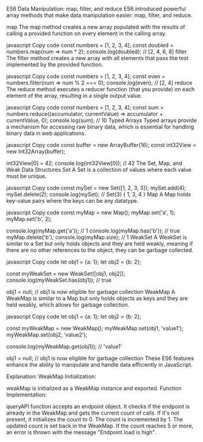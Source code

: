 
ES6 Data Manipulation: map, filter, and reduce
ES6 introduced powerful array methods that make data manipulation easier: map, filter, and reduce.

map
The map method creates a new array populated with the results of calling a provided function on every element in the calling array.

javascript
Copy code
const numbers = [1, 2, 3, 4];
const doubled = numbers.map(num => num * 2);
console.log(doubled); // [2, 4, 6, 8]
filter
The filter method creates a new array with all elements that pass the test implemented by the provided function.

javascript
Copy code
const numbers = [1, 2, 3, 4];
const even = numbers.filter(num => num % 2 === 0);
console.log(even); // [2, 4]
reduce
The reduce method executes a reducer function (that you provide) on each element of the array, resulting in a single output value.

javascript
Copy code
const numbers = [1, 2, 3, 4];
const sum = numbers.reduce((accumulator, currentValue) => accumulator + currentValue, 0);
console.log(sum); // 10
Typed Arrays
Typed arrays provide a mechanism for accessing raw binary data, which is essential for handling binary data in web applications.

javascript
Copy code
const buffer = new ArrayBuffer(16);
const int32View = new Int32Array(buffer);

int32View[0] = 42;
console.log(int32View[0]); // 42
The Set, Map, and Weak Data Structures
Set
A Set is a collection of values where each value must be unique.

javascript
Copy code
const mySet = new Set([1, 2, 3, 3]);
mySet.add(4);
mySet.delete(2);
console.log(mySet); // Set(3) { 1, 3, 4 }
Map
A Map holds key-value pairs where the keys can be any datatype.

javascript
Copy code
const myMap = new Map();
myMap.set('a', 1);
myMap.set('b', 2);

console.log(myMap.get('a')); // 1
console.log(myMap.has('b')); // true
myMap.delete('b');
console.log(myMap.size); // 1
WeakSet
A WeakSet is similar to a Set but only holds objects and they are held weakly, meaning if there are no other references to the object, they can be garbage collected.

javascript
Copy code
let obj1 = {a: 1};
let obj2 = {b: 2};

const myWeakSet = new WeakSet([obj1, obj2]);
console.log(myWeakSet.has(obj1)); // true

obj1 = null;
// obj1 is now eligible for garbage collection
WeakMap
A WeakMap is similar to a Map but only holds objects as keys and they are held weakly, which allows for garbage collection.

javascript
Copy code
let obj1 = {a: 1};
let obj2 = {b: 2};

const myWeakMap = new WeakMap();
myWeakMap.set(obj1, 'value1');
myWeakMap.set(obj2, 'value2');

console.log(myWeakMap.get(obj1)); // 'value1'

obj1 = null;
// obj1 is now eligible for garbage collection
These ES6 features enhance the ability to manipulate and handle data efficiently in JavaScript.

Explanation:
WeakMap Initialization:

weakMap is initialized as a WeakMap instance and exported.
Function Implementation:

queryAPI function accepts an endpoint object.
It checks if the endpoint is already in the WeakMap and gets the current count of calls. If it's not present, it initializes the count to 0.
The count is incremented by 1.
The updated count is set back in the WeakMap.
If the count reaches 5 or more, an error is thrown with the message "Endpoint load is high".
